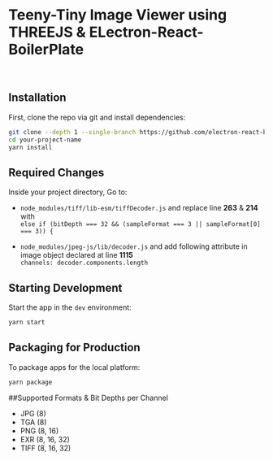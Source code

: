 <h1>Teeny-Tiny Image Viewer using THREEJS & ELectron-React-BoilerPlate</h1>

<br>

## Installation

First, clone the repo via git and install dependencies:

```bash
git clone --depth 1 --single-branch https://github.com/electron-react-boilerplate/electron-react-boilerplate.git your-project-name
cd your-project-name
yarn install
```

## Required Changes

Inside your project directory, Go to:

- `node_modules/tiff/lib-esm/tiffDecoder.js` and replace line **263** & **214** with <br>
`else if (bitDepth === 32 && (sampleFormat === 3 || sampleFormat[0] === 3)) {`

- `node_modules/jpeg-js/lib/decoder.js` and add following attribute in image object declared at line **1115** <br>
`channels: decoder.components.length`

## Starting Development

Start the app in the `dev` environment:

```bash
yarn start
```

## Packaging for Production

To package apps for the local platform:

```bash
yarn package
```
##Supported Formats & Bit Depths per Channel

- JPG (8)
- TGA (8)
- PNG (8, 16)
- EXR (8, 16, 32)
- TIFF (8, 16, 32)
